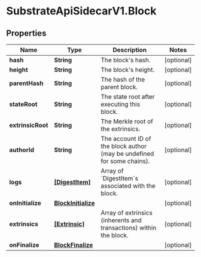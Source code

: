 # SubstrateApiSidecarV1.Block

## Properties

Name | Type | Description | Notes
------------ | ------------- | ------------- | -------------
**hash** | **String** | The block&#39;s hash. | [optional] 
**height** | **String** | The block&#39;s height. | [optional] 
**parentHash** | **String** | The hash of the parent block. | [optional] 
**stateRoot** | **String** | The state root after executing this block. | [optional] 
**extrinsicRoot** | **String** | The Merkle root of the extrinsics. | [optional] 
**authorId** | **String** | The account ID of the block author (may be undefined for some chains). | [optional] 
**logs** | [**[DigestItem]**](DigestItem.md) | Array of &#x60;DigestItem&#x60;s associated with the block. | [optional] 
**onInitialize** | [**BlockInitialize**](BlockInitialize.md) |  | [optional] 
**extrinsics** | [**[Extrinsic]**](Extrinsic.md) | Array of extrinsics (inherents and transactions) within the block. | [optional] 
**onFinalize** | [**BlockFinalize**](BlockFinalize.md) |  | [optional] 


